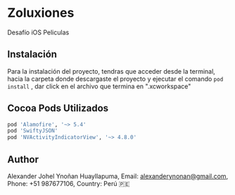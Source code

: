 # Zoluxiones
Desafío iOS Peliculas

## Instalación

Para la instalación del proyecto, tendras que acceder desde la terminal, hacia la carpeta donde descargaste el proyecto y ejecutar el comando `pod install` , dar click en el archivo que termina en ".xcworkspace"

## Cocoa Pods Utilizados

```ruby
pod 'Alamofire', '~> 5.4'
pod 'SwiftyJSON'
pod 'NVActivityIndicatorView', '~> 4.8.0'
```

## Author

Alexander Johel Ynoñan Huayllapuma, 
Email: alexanderynonan@gmail.com, 
Phone: +51 987677106, 
Country: Perú 🇵🇪

